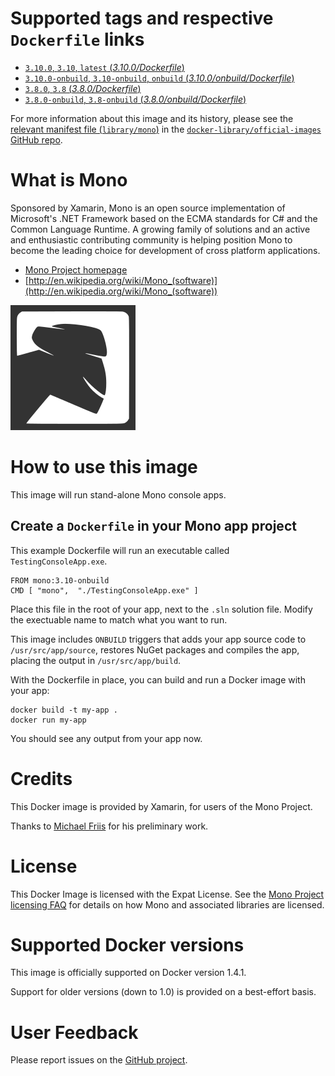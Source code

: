 # Supported tags and respective `Dockerfile` links

- [`3.10.0`, `3.10`, `latest` (*3.10.0/Dockerfile*)](https://github.com/mono/docker/blob/96aca22c58df59c08d345cbe8af79c11b43c5f1f/3.10.0/Dockerfile)
- [`3.10.0-onbuild`, `3.10-onbuild`, `onbuild` (*3.10.0/onbuild/Dockerfile*)](https://github.com/mono/docker/blob/96aca22c58df59c08d345cbe8af79c11b43c5f1f/3.10.0/onbuild/Dockerfile)
- [`3.8.0`, `3.8` (*3.8.0/Dockerfile*)](https://github.com/mono/docker/blob/96aca22c58df59c08d345cbe8af79c11b43c5f1f/3.8.0/Dockerfile)
- [`3.8.0-onbuild`, `3.8-onbuild` (*3.8.0/onbuild/Dockerfile*)](https://github.com/mono/docker/blob/96aca22c58df59c08d345cbe8af79c11b43c5f1f/3.8.0/onbuild/Dockerfile)

For more information about this image and its history, please see the [relevant
manifest file
(`library/mono`)](https://github.com/docker-library/official-images/blob/master/library/mono)
in the [`docker-library/official-images` GitHub
repo](https://github.com/docker-library/official-images).

# What is Mono

Sponsored by Xamarin, Mono is an open source implementation of Microsoft's .NET
Framework based on the ECMA standards for C# and the Common Language Runtime. A
growing family of solutions and an active and enthusiastic contributing
community is helping position Mono to become the leading choice for development
of cross platform applications.

* [Mono Project homepage](http://www.mono-project.com/)
* [http://en.wikipedia.org/wiki/Mono_(software)](http://en.wikipedia.org/wiki/Mono_(software))

![logo](https://raw.githubusercontent.com/docker-library/docs/master/mono/logo.png)

# How to use this image

This image will run stand-alone Mono console apps.

## Create a `Dockerfile` in your Mono app project

This example Dockerfile will run an executable called `TestingConsoleApp.exe`.

    FROM mono:3.10-onbuild
    CMD [ "mono",  "./TestingConsoleApp.exe" ]

Place this file in the root of your app, next to the `.sln` solution file.
Modify the exectuable name to match what you want to run.

This image includes `ONBUILD` triggers that adds your app source code to
`/usr/src/app/source`, restores NuGet packages and compiles the app, placing the
output in `/usr/src/app/build`.

With the Dockerfile in place, you can build and run a Docker image with your
app:

    docker build -t my-app .
    docker run my-app

You should see any output from your app now.

# Credits

This Docker image is provided by Xamarin, for users of the Mono Project.

Thanks to [Michael Friis](http://friism.com/) for his preliminary work.

# License

This Docker Image is licensed with the Expat License. See the [Mono Project
licensing FAQ](http://www.mono-project.com/docs/faq/licensing/) for details on
how Mono and associated libraries are licensed.

# Supported Docker versions

This image is officially supported on Docker version 1.4.1.

Support for older versions (down to 1.0) is provided on a best-effort basis.

# User Feedback

Please report issues on the [GitHub project](https://github.com/mono/docker).
